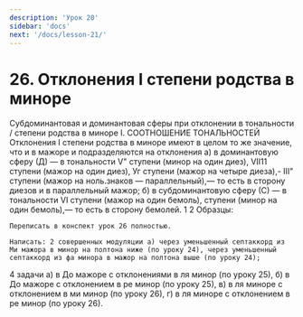 ```yaml
---
description: 'Урок 20'
sidebar: 'docs'
next: '/docs/lesson-21/'
---
```


# 26. Отклонения I степени родства в миноре

Субдоминантовая и доминантовая сферы при отклонении в тональности
/ степени родства в миноре
I. СООТНОШЕНИЕ ТОНАЛЬНОСТЕЙ
Отклонения I степени родства в миноре имеют в целом то же значение, что и в мажоре и подразделяются на отклонения а) в доминантовую сферу (Д) — в тональности V" ступени (минор на один диез),
VII11 ступени (мажор на один диез),
Уг ступени (мажор на четыре диеза),-
III" ступени (мажор на ноль.знаков — параллельный),— то есть в сторону диезов и в параллельный мажор;
б) в субдоминантовую сферу (С) — в тональности VI ступени (мажор на один бемоль),
ступени (минор на один бемоль),— то есть в сторону бемолей. 1 2
Образцы:



	Переписать в конспект урок 26 полностью.

	Написать: 2 совершенных модуляции а) через уменьшенный септаккорд из Ми мажора в минор на полтона ниже (по уроку 24), через уменьшенный септаккорд из фа минора в мажор на полтона выше (по уроку 24);
4 задачи а) в До мажоре с отклонениями в ля минор (по уроку 25), б) в До мажоре с отклонением в ре минор (по уроку 25), в) в ля миноре с отклонением в ми минор (по уроку 26), г) в ля миноре с отклонением в ре минор (по уроку 26).

